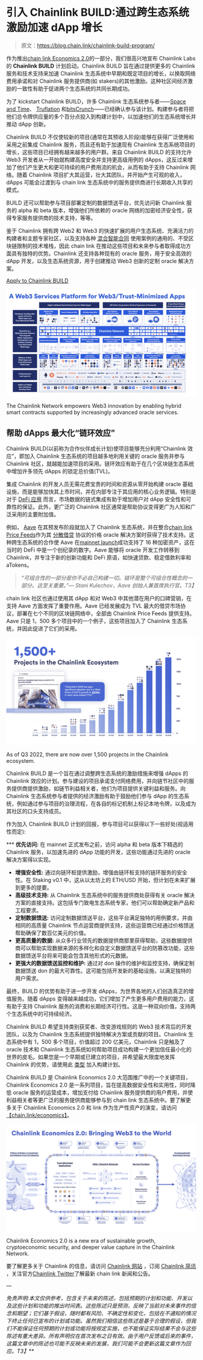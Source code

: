 # 引入 Chainlink BUILD:通过跨生态系统激励加速 dApp 增长

> 原文：<https://blog.chain.link/chainlink-build-program/>

作为推出[chain link Economics 2.0](https://chain.link/economics)的一部分，我们很高兴地宣布 Chainlink Labs 的 **Chainlink BUILD** 计划启动。Chainlink BUILD 旨在通过提供更多的 Chainlink 服务和技术支持来加速 Chainlink 生态系统中早期和既定项目的增长，以换取网络费用承诺和对 Chainlink 服务提供商(如 stakers)的其他激励。这种社区间经济激励的一致性有助于促进两个生态系统的共同长期成功。

为了 kickstart Chainlink BUILD，许多 Chainlink 生态系统参与者——[Space and Time](https://www.spaceandtime.io/blog/chainlink-build-program)、 [Truflation](https://www.truflation.com/blog/truflation-joins-chainlink-build-program) 和[bitsCrunch](https://bitscrunch.com/blogs/bitscrunch-x-chainlink)——已经确认参与该计划。构建参与者将把他们总令牌供应量的多个百分点投入到构建计划中，以加速他们的生态系统增长并推动 dApp 创新。

Chainlink BUILD 不仅使较新的项目(通常在其预收入阶段)能够在获得广泛使用和采用之前集成 Chainlink 服务，而且还有助于加速现有 Chainlink 生态系统项目的增长，这些项目已经拥有越来越多的用户群。来自 Chainlink BUILD 的支持允许 Web3 开发者从一开始就构建高度安全并支持更高级用例的 dApps，这反过来增加了他们产生更大和更可持续的用户费用流的机会，从而有助于支持 Chainlink 网络。随着 Chainlink 项目扩大其运营，壮大其团队，并开始产生可观的收入，dApps 可能会过渡到与 chain link 生态系统中的服务提供商进行长期收入共享的模式。

BUILD 还可以帮助参与项目部署定制的数据馈送平台，优先访问新 Chainlink 服务的 alpha 和 beta 版本，增强他们所依赖的 oracle 网络的加密经济安全性，获得专家服务提供商的技术支持，等等。

鉴于 Chainlink 拥有跨 Web2 和 Web3 的快速扩展的用户生态系统、充满活力的构建者和主题专家社区，以及支持各种 [混合智能合同](https://blog.chain.link/hybrid-smart-contracts-explained/) 使用案例的通用的、不受区块链限制的技术堆栈，因此 chain link 在推动这些项目和未来参与者取得成功方面具有独特的优势。Chainlink 还支持各种现有的 oracle 服务，用于安全高效的 dApp 开发，以及生态系统资源，用于创建推动 Web3 创新的定制 oracle 解决方案。

[Apply to Chainlink BUILD](https://docs.google.com/forms/d/e/1FAIpQLSciJKkVo28bN6RMsQa0Am8LpTwhOgN5gIeWZZ8rflUDzOHN-g/viewform)

![Chainlink powering Web3 innovation](img/a2e40653fea383bf57884cf44b705534.png)

<figcaption id="caption-attachment-4637" class="wp-caption-text">The Chainlink Network empowers Web3 innovation by enabling hybrid smart contracts supported by increasingly advanced oracle services.</figcaption>



## 帮助 dApps 最大化“链环效应”

Chainlink BUILD(以前称为合作伙伴成长计划)使项目能够充分利用“Chainlink 效应”，即加入 Chainlink 生态系统的项目越多地利用关键的 oracle 服务并参与 Chainlink 社区，就越能加速项目的采用。链环效应有助于在几个区块链生态系统中增加许多领先 dApps 的锁定总价值(TVL)。

集成 Chainlink 的开发人员无需花费宝贵的时间和资源从零开始构建 oracle 基础设施，而是能够加快其上市时间，并在内部专注于其应用的核心业务逻辑。特别是对于 [DeFi 应用](https://chain.link/education/defi) 而言，市场数据的链式集成有助于增加用户对 dApp 安全性和可靠性的保证。此外，更广泛的 Chainlink 社区通常是帮助协议变得更广为人知和广泛采用的主要附加值。

例如， [Aave](https://aave.com) 在其预发布阶段就加入了 Chainlink 生态系统，并在整合[chain link Price Feeds](https://data.chain.link/)作为其 [分散借贷](https://blog.chain.link/decentralized-money-markets/) 协议的价格 oracle 解决方案时获得了技术支持。这种跨生态系统的合作使 Aave 在[mainnet launch](https://aave.substack.com/p/pop-the-champagne-aave-protocol-is)成功支持了 16 种加密资产，这在当时的 DeFi 中是一个创纪录的数字。Aave 能够将 oracle 开发工作转移到 Chainlink，并专注于新的创新功能和 DeFi 原语，如快速贷款、稳定借款利率和 aTokens。

> *“可组合性的一部分是你不必自己构建一切。链环是整个可组合性概念的一部分。这至关重要。”— Stani Kulechov，Aave 创始人兼首席执行官。T3】*

chain link 社区也通过使用其 dApp 和对 Web3 中其他潜在用户的口碑营销，在支持 Aave 方面发挥了重要作用。Aave 已经发展成为 TVL 最大的借贷市场协议，部署在七个不同的区块链网络中，全部由 Chainlink Price Feeds 提供支持。Aave 只是 1，500 多个项目中的一个例子，这些项目加入了 Chainlink 生态系统，并因此促进了它们的采用。

![Chainlink ecosystem growth](img/6bae70a7344689c4409c127922a69c00.png)

<figcaption id="caption-attachment-4602" class="wp-caption-text">As of Q3 2022, there are now over 1,500 projects in the Chainlink ecosystem.</figcaption>



Chainlink BUILD 是一个旨在通过调整跨生态系统的激励措施来增强 dApps 的 Chainlink 效应的计划。参与建设的项目承诺支付网络费用，并向链节社区中的服务提供商提供激励，如链节利益相关者，他们为项目提供关键利益和服务。向 Chainlink 生态系统参与者提供的经济激励有助于鼓励他们参与 dApp 的生态系统，例如通过参与项目的治理流程，在各自的标记机制上标记本地令牌，以及成为其社区的口头支持成员。

作为加入 Chainlink BUILD 计划的回报，参与项目可以获得以下一些好处(视适用性而定):

 ***   **优先访问:** 在 mainnet 正式发布之前，访问 alpha 和 beta 版本下精选的 Chainlink 服务，以加速先进的 dApp 功能的开发，这些功能通过先进的 oracle 解决方案得以实现。
*   **增强安全性:** 通过向链环桩提供激励，增强由链环桩支持的链环服务的安全性。在 Staking v0.1 中，这从以太坊上的 ETH/USD 开始，但计划在未来扩展到更多的提要。
*   **高级技术支持:** 从 Chainlink 生态系统中的服务提供商处获得有关 oracle 解决方案的直接支持。这包括专门致电生态系统专家，他们可以帮助确定新产品和工程要求。
*   **定制数据馈送:** 访问定制数据馈送平台，这些平台满足独特的用例要求，并由相同的高质量 Chainlink 节点运营商提供支持，这些运营商已经通过价格馈送帮助确保了数百亿美元的价值。
*   **更高质量的数据:** 从众多行业领先的数据提供商那里获得帮助，这些数据提供商可以帮助实现数据来源的多样化和自定义数据馈送平台的防篡改功能，这些数据馈送平台将来可能会包含其他形式的元数据。
*   **更强大的数据馈送监控和维护:** 通过对 don 操作的维护和监控支持，确保定制数据馈送 don 的最大可靠性。这可能包括开发新的基础设施，以满足独特的用户需求。

最终，BUILD 的优势有助于进一步开发 dApps，为世界各地的人们创造真正的增值服务。随着 dApps 变得越来越成功，它们增加了产生更多用户费用的能力，这有助于支持 Chainlink 服务的消费和长期经济可行性。这是一种双向价值，支持两个生态系统中的可持续经济。

Chainlink BUILD 希望支持类别获奖者、改变游戏规则的 Web3 技术背后的开发团队，以及为 Chainlink 生态系统提供独特解决方案或贡献的项目。Chainlink 生态系统中有 1，500 多个项目，价值超过 200 亿美元，Chainlink 只是触及了 oracle 技术和 Chainlink 生态系统如何帮助项目成功构建一个更加信任最小化的世界的皮毛。如果您是一个早期或已建立的项目，并希望最大限度地发挥 Chainlink 的优势，请使用此 [类型](https://docs.google.com/forms/d/e/1FAIpQLSciJKkVo28bN6RMsQa0Am8LpTwhOgN5gIeWZZ8rflUDzOHN-g/viewform) 加入构建计划。

Chainlink BUILD 是 Chainlink Economics 2.0 大范围推广中的一个关键项目，Chainlink Economics 2.0 是一系列项目，旨在提高数据安全性和实用性，同时降低 oracle 服务的运营成本，增加支付给 Chainlink 服务提供商的用户费用，并使利益相关者等更广泛的服务提供商能够参与到 chain link 生态系统中。要了解更多关于 Chainlink Economics 2.0 和 link 作为生产性资产的演变，请访问[【chain.link/economics】](https://chain.link/economics)。

![Chainlink Economics 2.0](img/98b90c2158d40b80a607803e3e25b85e.png)

<figcaption id="caption-attachment-4600" class="wp-caption-text">Chainlink Economics 2.0 is a new era of sustainable growth, cryptoeconomic security, and deeper value capture in the Chainlink Network.</figcaption>



要了解更多关于 Chainlink 的信息，请访问 [Chainlink 网站](https://chain.link/) ，订阅 [Chainlink 简讯](https://pages.chain.link/subscribe?utm_medium=referral&utm_source=chainlink-blog&utm_content=build) ，关注官方[Chainlink Twitter](https://twitter.com/chainlink)了解最新 chain link 新闻和公告。

—

*免责声明:本文仅供参考，包含关于未来的陈述，包括预期的计划和功能、开发以及这些计划和功能的推出时间表。这些陈述只是预测，反映了当前对未来事件的信念和期望；它们基于假设，随时都有风险、不确定性和变化，包括在不通知的情况下终止任何已宣布的计划或功能。虽然我们相信这些陈述是基于合理的假设，但我们不能保证任何预期的计划或功能将按规定实施，也不能保证实际结果不会与这些陈述有重大差异。所有声明仅在首次发布之日有效。由于用户反馈或后来的事件，这篇文章中的陈述也可能不反映未来的发展，我们可能不会更新这篇文章作为回应。T3】***